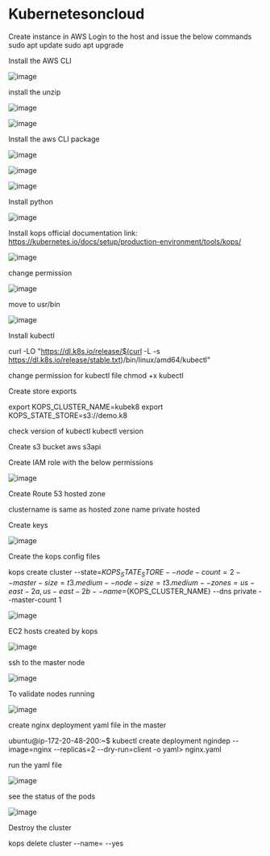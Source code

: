 # Kubernetesoncloud
Create instance in AWS 
Login to the host and issue the below commands
sudo apt update
sudo apt upgrade

Install the AWS CLI

![image](https://user-images.githubusercontent.com/18350432/116025865-157e7600-a617-11eb-9eff-366fe183f291.png)

install the unzip

![image](https://user-images.githubusercontent.com/18350432/116025967-49f23200-a617-11eb-8cf7-5ed6ca40e217.png)

![image](https://user-images.githubusercontent.com/18350432/116026120-a2c1ca80-a617-11eb-8583-8c73e79d6ddc.png)

Install the aws CLI package

![image](https://user-images.githubusercontent.com/18350432/116026168-c1c05c80-a617-11eb-96b3-fe0fcb221540.png)

![image](https://user-images.githubusercontent.com/18350432/116026282-fe8c5380-a617-11eb-86e8-a92bf39da7a3.png)

![image](https://user-images.githubusercontent.com/18350432/116026320-14017d80-a618-11eb-8b84-a1344709c31a.png)

Install python

![image](https://user-images.githubusercontent.com/18350432/116026401-4c08c080-a618-11eb-88d0-b5fba823c458.png)

Install kops official documentation link: https://kubernetes.io/docs/setup/production-environment/tools/kops/

![image](https://user-images.githubusercontent.com/18350432/116026475-778bab00-a618-11eb-9917-fa04d2f9491b.png)

change permission

![image](https://user-images.githubusercontent.com/18350432/116026686-ccc7bc80-a618-11eb-8d4c-413920512f4b.png)

move to usr/bin

![image](https://user-images.githubusercontent.com/18350432/116026741-e406aa00-a618-11eb-8da7-5271f644bedc.png)

Install kubectl

curl -LO "https://dl.k8s.io/release/$(curl -L -s https://dl.k8s.io/release/stable.txt)/bin/linux/amd64/kubectl"

change permission for kubectl file
chmod +x kubectl

Create store exports

export KOPS_CLUSTER_NAME=kubek8
export KOPS_STATE_STORE=s3://demo.k8

check version of kubectl
kubectl version

Create s3 bucket
aws s3api <bucketname>

Create IAM role with the below permissions

![image](https://user-images.githubusercontent.com/18350432/116027232-ea495600-a619-11eb-9f30-3bd8f84a0635.png)

Create Route 53 hosted zone

clustername is same as hosted zone name
private hosted

Create keys

![image](https://user-images.githubusercontent.com/18350432/116027343-38f6f000-a61a-11eb-8bcd-c1da1a653827.png)

Create the kops config files

kops create cluster --state=${KOPS_STATE_STORE} --node-count=2 --master-size=t3.medium --node-size=t3.medium --zones=us-east-2a,us-east-2b --name=${KOPS_CLUSTER_NAME} --dns private --master-count 1

![image](https://user-images.githubusercontent.com/18350432/116027517-bae71900-a61a-11eb-86ef-253a66c92421.png)

EC2 hosts created by kops

![image](https://user-images.githubusercontent.com/18350432/116027656-0f8a9400-a61b-11eb-90d8-04e6ab21d3cd.png)

ssh to the master node

![image](https://user-images.githubusercontent.com/18350432/116027722-3a74e800-a61b-11eb-8b04-bef1c0593229.png)

To validate nodes running

![image](https://user-images.githubusercontent.com/18350432/116027779-5d9f9780-a61b-11eb-8642-ec554e9d7457.png)

create nginx deployment  yaml file in the master

ubuntu@ip-172-20-48-200:~$ kubectl create deployment ngindep --image=nginx --replicas=2 --dry-run=client -o yaml> nginx.yaml

run the yaml file

![image](https://user-images.githubusercontent.com/18350432/116027880-950e4400-a61b-11eb-9a9b-6f714daf2311.png)

see the status of the pods

![image](https://user-images.githubusercontent.com/18350432/116027936-b40cd600-a61b-11eb-9570-98362ce97af4.png)

Destroy the cluster

kops delete cluster --name=<clustername> --yes





